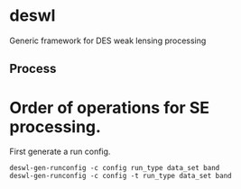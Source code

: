 deswl
=====

Generic framework for DES weak lensing processing

Process
-------

Order of operations for SE processing.
======================================

First generate a run config.

    deswl-gen-runconfig -c config run_type data_set band
    deswl-gen-runconfig -c config -t run_type data_set band

